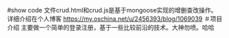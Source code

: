 #show code
文件crud.html和crud.js是基于mongoose实现的增删查改操作。
详细介绍在个人博客
https://my.oschina.net/u/2456393/blog/1069039
＃项目介绍
主要做一个简单的登录注册，基于一些比较前沿的技术。大神勿喷。哈哈
